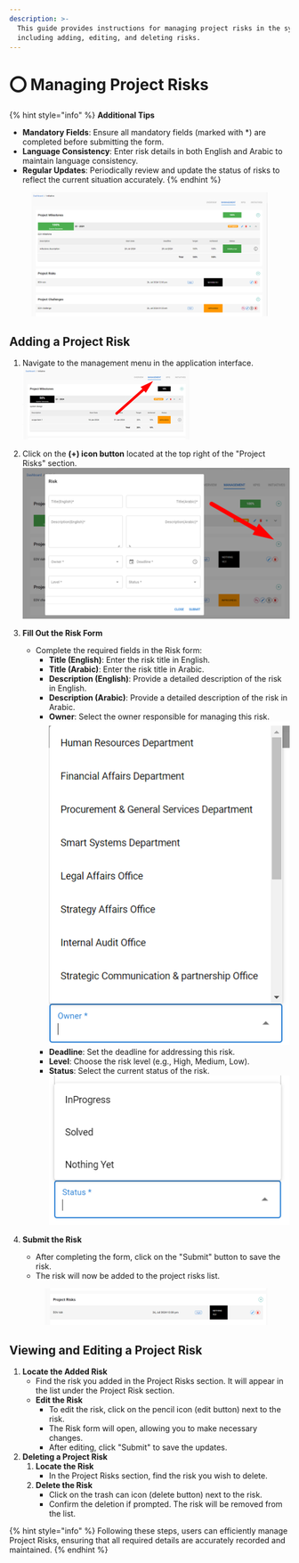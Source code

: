 ```yaml
---
description: >-
  This guide provides instructions for managing project risks in the system,
  including adding, editing, and deleting risks.
---
```


# ⭕ Managing Project Risks

{% hint style="info" %}
**Additional Tips**

* **Mandatory Fields**: Ensure all mandatory fields (marked with \*) are completed before submitting the form.
* **Language Consistency**: Enter risk details in both English and Arabic to maintain language consistency.
* **Regular Updates**: Periodically review and update the status of risks to reflect the current situation accurately.
{% endhint %}

<figure><img src="../../.gitbook/assets/image (71).png" alt=""><figcaption></figcaption></figure>

## Adding a Project Risk

1. Navigate to the management menu in the application interface.\
   ![](<../../.gitbook/assets/image (5).png>)
2. Click on the **(+) icon button** located at the top right of the "Project Risks" section.\
   ![](<../../.gitbook/assets/image (1) (1) (1) (1).png>)
3. **Fill Out the Risk Form**
   * Complete the required fields in the Risk form:
     * **Title (English)**: Enter the risk title in English.
     * **Title (Arabic)**: Enter the risk title in Arabic.
     * **Description (English)**: Provide a detailed description of the risk in English.
     * **Description (Arabic)**: Provide a detailed description of the risk in Arabic.
     * **Owner**: Select the owner responsible for managing this risk.\
       ![](<../../.gitbook/assets/image (2) (1).png>)
     * **Deadline**: Set the deadline for addressing this risk.
     * **Level**: Choose the risk level (e.g., High, Medium, Low).
     * **Status**: Select the current status of the risk.\
       ![](<../../.gitbook/assets/image (3) (1).png>)
4.  **Submit the Risk**

    * After completing the form, click on the "Submit" button to save the risk.
    * The risk will now be added to the project risks list.

    <figure><img src="../../.gitbook/assets/image (4) (1).png" alt=""><figcaption></figcaption></figure>

## Viewing and Editing a Project Risk

1. **Locate the Added Risk**
   * Find the risk you added in the Project Risks section. It will appear in the list under the Project Risk section.&#x20;
   * **Edit the Risk**
     * To edit the risk, click on the pencil icon (edit button) next to the risk.
     * The Risk form will open, allowing you to make necessary changes.
     * After editing, click "Submit" to save the updates.
2. **Deleting a Project Risk**
   1. **Locate the Risk**
      * In the Project Risks section, find the risk you wish to delete.
   2. **Delete the Risk**
      * Click on the trash can icon (delete button) next to the risk.
      * Confirm the deletion if prompted. The risk will be removed from the list.

{% hint style="info" %}
Following these steps, users can efficiently manage Project Risks, ensuring that all required details are accurately recorded and maintained.
{% endhint %}
